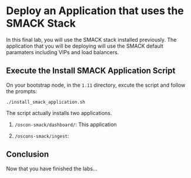 # Deploy an Application that uses the SMACK Stack

In this final lab, you will use the SMACK stack installed previously. The
application that you will be deploying will use the SMACK default paramaters
including VIPs and load balancers.

## Execute the Install SMACK Application Script

On your bootstrap node, in the `1.11` directory, excute the script and follow
the prompts:

`./install_smack_application.sh`

The script actually installs two applications. 

1. `/oscon-smack/dashboard/`: This application

2. `/oscons-smack/ingest`:

## Conclusion

Now that you have finished the labs...
